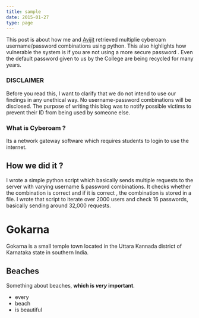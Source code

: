 ```yaml
---
title: sample
date: 2015-01-27
type: page
---
```


This post is about how me and [Avijit](https://twitter.com/526avijit) retrieved multiplie cyberoam username/password combinations using python. This also highlights how vulnerable the system is if you are not using a more secure password . Even the default password given to us by the College are being recycled for many years.

### DISCLAIMER
Before you read this, I want to clarify that we do not intend to use our findings in any unethical way. No username-password combinations will be disclosed. The purpose of writing this blog was to notify possible victims to prevent their ID from being used by someone else.

### What is Cyberoam ?
Its a network gateway software which requires students to login to use the internet.

## How we did it ?
I wrote a simple python script which basically sends multiple requests to the server with varying username & password combinations. It checks whether the combination is correct and if it is correct , the combination is stored in a file. I wrote that script to iterate over 2000 users and check 16 passwords, basically sending around 32,000 requests.


# Gokarna
Gokarna is a small temple town located in the Uttara Kannada district of Karnataka state in southern India.

## Beaches
Something about beaches, **which is *very* important**.

- every
- beach
- is beautiful
